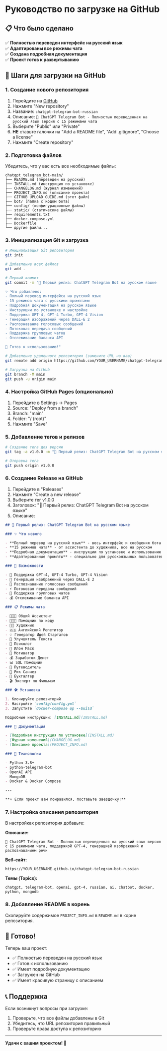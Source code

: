# Руководство по загрузке на GitHub

## 📋 Что было сделано

✅ **Полностью переведен интерфейс на русский язык**  
✅ **Адаптированы все режимы чата**  
✅ **Создана подробная документация**  
✅ **Проект готов к развертыванию**  

## 🚀 Шаги для загрузки на GitHub

### 1. Создание нового репозитория

1. Перейдите на [GitHub](https://github.com)
2. Нажмите "New repository"
3. Название: `chatgpt-telegram-bot-russian`
4. Описание: `🤖 ChatGPT Telegram Bot - Полностью переведенная на русский язык версия с 15 режимами чата`
5. Выберите "Public" или "Private"
6. **НЕ** ставьте галочки на "Add a README file", "Add .gitignore", "Choose a license"
7. Нажмите "Create repository"

### 2. Подготовка файлов

Убедитесь, что у вас есть все необходимые файлы:

```
chatgpt_telegram_bot-main/
├── README.md (переведен на русский)
├── INSTALL.md (инструкция по установке)
├── CHANGELOG.md (журнал изменений)
├── PROJECT_INFO.md (описание проекта)
├── GITHUB_UPLOAD_GUIDE.md (этот файл)
├── bot/ (папка с кодом бота)
├── config/ (конфигурационные файлы)
├── static/ (статические файлы)
├── requirements.txt
├── docker-compose.yml
├── Dockerfile
└── другие файлы...
```

### 3. Инициализация Git и загрузка

```bash
# Инициализация Git репозитория
git init

# Добавление всех файлов
git add .

# Первый коммит
git commit -m "🎉 Первый релиз: ChatGPT Telegram Bot на русском языке

✨ Что добавлено:
- Полный перевод интерфейса на русский язык
- 15 режимов чата с русскими промптами
- Подробная документация на русском языке
- Инструкции по установке и настройке
- Поддержка GPT-4, GPT-4 Turbo, GPT-4 Vision
- Генерация изображений через DALL-E 2
- Распознавание голосовых сообщений
- Потоковая передача сообщений
- Поддержка групповых чатов
- Отслеживание баланса API

🚀 Готов к использованию!"

# Добавление удаленного репозитория (замените URL на ваш)
git remote add origin https://github.com/YOUR_USERNAME/chatgpt-telegram-bot-russian.git

# Загрузка на GitHub
git branch -M main
git push -u origin main
```

### 4. Настройка GitHub Pages (опционально)

1. Перейдите в Settings → Pages
2. Source: "Deploy from a branch"
3. Branch: "main"
4. Folder: "/ (root)"
5. Нажмите "Save"

### 5. Добавление тегов и релизов

```bash
# Создание тега для версии
git tag -a v1.0.0 -m "🎉 Первый релиз: ChatGPT Telegram Bot на русском языке"

# Отправка тега
git push origin v1.0.0
```

### 6. Создание Release на GitHub

1. Перейдите в "Releases"
2. Нажмите "Create a new release"
3. Выберите тег v1.0.0
4. Заголовок: "🎉 Первый релиз: ChatGPT Telegram Bot на русском языке"
5. Описание:

```markdown
## 🎉 Первый релиз: ChatGPT Telegram Bot на русском языке

### ✨ Что нового

- **Полный перевод на русский язык** - весь интерфейс и сообщения бота
- **15 режимов чата** - от ассистента до художника, все на русском
- **Подробная документация** - инструкции по установке и использованию
- **Адаптированные промпты** - специально для русскоязычных пользователей

### 🚀 Возможности

- 🤖 Поддержка GPT-4, GPT-4 Turbo, GPT-4 Vision
- 🎨 Генерация изображений через DALL-E 2
- 🎤 Распознавание голосовых сообщений
- ⚡ Потоковая передача сообщений
- 👥 Поддержка групповых чатов
- 💰 Отслеживание баланса API

### 📋 Режимы чата

- 👩🏼‍🎓 Общий Ассистент
- 👩🏼‍💻 Помощник по коду
- 👩‍🎨 Художник
- 🇬🇧 Английский Репетитор
- 💡 Генератор Идей Стартапов
- 📝 Улучшитель Текста
- 🧠 Психолог
- 🚀 Илон Маск
- 🌟 Мотиватор
- 💰 Заработок Денег
- 📊 SQL Помощник
- 🧳 Путеводитель
- 🥒 Рик Санчез
- 🧮 Бухгалтер
- 🎬 Эксперт по Фильмам

### 🛠️ Установка

1. Клонируйте репозиторий
2. Настройте `config/config.yml`
3. Запустите `docker-compose up --build`

Подробные инструкции: [INSTALL.md](INSTALL.md)

### 📖 Документация

- [Подробная инструкция по установке](INSTALL.md)
- [Журнал изменений](CHANGELOG.md)
- [Описание проекта](PROJECT_INFO.md)

### 🔧 Технологии

- Python 3.8+
- python-telegram-bot
- OpenAI API
- MongoDB
- Docker & Docker Compose

---

**⭐ Если проект вам понравился, поставьте звездочку!**
```

### 7. Настройка описания репозитория

В настройках репозитория добавьте:

**Описание:**
```
🤖 ChatGPT Telegram Bot - Полностью переведенная на русский язык версия с 15 режимами чата, поддержкой GPT-4, генерацией изображений и распознаванием речи
```

**Веб-сайт:**
```
https://YOUR_USERNAME.github.io/chatgpt-telegram-bot-russian
```

**Темы (Topics):**
```
chatgpt, telegram-bot, openai, gpt-4, russian, ai, chatbot, docker, python, mongodb
```

### 8. Добавление README в корень

Скопируйте содержимое `PROJECT_INFO.md` в `README.md` в корне репозитория.

## 🎯 Готово!

Теперь ваш проект:
- ✅ Полностью переведен на русский язык
- ✅ Готов к использованию
- ✅ Имеет подробную документацию
- ✅ Загружен на GitHub
- ✅ Имеет красивую страницу с описанием

## 📞 Поддержка

Если возникнут вопросы при загрузке:
1. Проверьте, что все файлы добавлены в Git
2. Убедитесь, что URL репозитория правильный
3. Проверьте права доступа к репозиторию

---

**Удачи с вашим проектом! 🚀** 